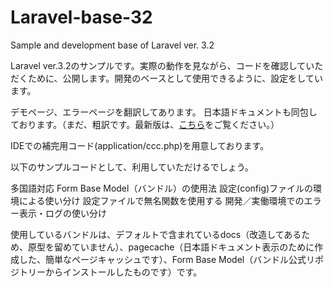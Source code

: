 Laravel-base-32
===============

Sample and development base of Laravel ver. 3.2

Laravel ver.3.2のサンプルです。実際の動作を見ながら、コードを確認していただくために、公開します。開発のベースとして使用できるように、設定をしています。

デモページ、エラーページを翻訳してあります。
日本語ドキュメントも同包しております。（まだ、粗訳です。最新版は、[こちら](http://laravel.kore1server.com)をご覧ください。）

IDEでの補完用コード(application/ccc.php)を用意しております。

以下のサンプルコードとして、利用していただけるでしょう。

多国語対応
Form Base Model（バンドル）の使用法
設定(config)ファイルの環境による使い分け
設定ファイルで無名関数を使用する
開発／実働環境でのエラー表示・ログの使い分け

使用しているバンドルは、デフォルトで含まれているdocs（改造してあるため、原型を留めていません）、pagecache（日本語ドキュメント表示のために作成した、簡単なページキャッシュです）、Form Base Model（バンドル公式リポジトリーからインストールしたものです）です。
